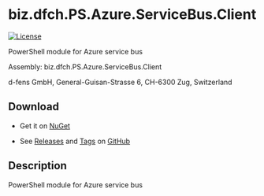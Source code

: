 # biz.dfch.PS.Azure.ServiceBus.Client
[![License](https://img.shields.io/badge/license-Apache%20License%202.0-blue.svg)](https://github.com/dfensgmbh/biz.dfch.PS.Azure.ServiceBus.Client/blob/master/LICENSE)

PowerShell module for Azure service bus

Assembly: biz.dfch.PS.Azure.ServiceBus.Client

d-fens GmbH, General-Guisan-Strasse 6, CH-6300 Zug, Switzerland

## Download

* Get it on [NuGet](https://www.nuget.org/packages/biz.dfch.PS.Azure.ServiceBus.Client/)

* See [Releases](https://github.com/dfensgmbh/biz.dfch.PS.Azure.ServiceBus.Client/releases) and [Tags](https://github.com/dfensgmbh/biz.dfch.PS.Azure.ServiceBus.Client/tags) on [GitHub](https://github.com/dfensgmbh/biz.dfch.PS.Azure.ServiceBus.Client)

## Description

PowerShell module for Azure service bus
